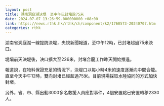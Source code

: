 ```yaml
---
layout: post
title: 湖南洞庭湖決堤　至中午已封堵逾75米
date: 2024-07-07 13:26:59.000000000 +08:00
link: https://news.rthk.hk/rthk/ch/component/k2/1760573-20240707.htm
categories: rthk
---
```


湖南省洞庭湖一線提防決堤，央視新聞報道，至中午12時，已封堵超過75米決口。

堤壩前天決堤後，決口擴大至226米，封堵合龍工作昨天開始推進。

報道說，在物料保證充足的情況下，決堤口以每小時4米的速度逐漸向中間合龍。直至今天中午12時，雙向封堵已經超過75米。目前現場採取水陸協同的方式加快封堵。

另外，省、市、縣出動3000多名救援人員應對事件，4個安置點已安置轉移2330人。
